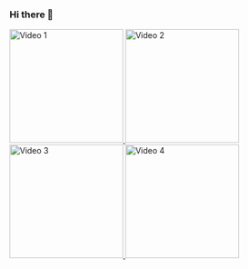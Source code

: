 ### Hi there 👋

<p float="left">
  <a href="https://www.youtube.com/watch?v=TLTP0T7CQCU" target="_blank" rel="noopener noreferrer">
    <img src="https://img.youtube.com/vi/TLTP0T7CQCU/0.jpg" alt="Video 1" width="200" />
  </a>
  <a href="https://www.youtube.com/watch?v=PwMN6EQwX0" target="_blank" rel="noopener noreferrer">
    <img src="https://img.youtube.com/vi/PwMN6EQwX0/0.jpg" alt="Video 2" width="200" />
  </a>
  <a href="https://www.youtube.com/watch?v=WPdw0SrzncA" target="_blank" rel="noopener noreferrer">
    <img src="https://img.youtube.com/vi/WPdw0SrzncA/0.jpg" alt="Video 3" width="200" />
  </a>
  <a href="https://www.youtube.com/watch?v=mFQ3ONXcxBs" target="_blank" rel="noopener noreferrer">
    <img src="https://img.youtube.com/vi/mFQ3ONXcxBs/0.jpg" alt="Video 4" width="200" />
  </a>
</p>

<!--
**Arnab-Chowdhury/Arnab-Chowdhury** is a ✨ _special_ ✨ repository because its `README.md` (this file) appears on your GitHub profile.

Here are some ideas to get you started:

- 🔭 I’m currently working on ...
- 🌱 I’m currently learning ...
- 👯 I’m looking to collaborate on ...
- 🤔 I’m looking for help with ...
- 💬 Ask me about ...
- 📫 How to reach me: ...
- 😄 Pronouns: ...
- ⚡ Fun fact: ...
-->
